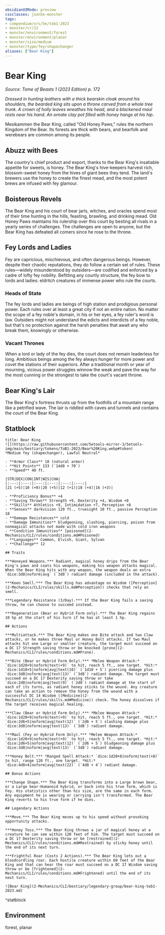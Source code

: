 ```yaml
---
obsidianUIMode: preview
cssclasses: json5e-monster
tags:
- compendium/src/5e/tob1-2023
- monster/cr/12
- monster/environment/forest
- monster/environment/planar
- monster/size/medium
- monster/type/fey/shapechanger
aliases: ["Bear King"]
---
```

# Bear King
*Source: Tome of Beasts 1 (2023 Edition) p. 172*  

*Dressed in hunting leathers with a thick bearskin cloak around his shoulders, the bearded king sits upon a throne carved from a whole tree trunk. A crown of holly leaves wreathes his head, and a blackened maul rests near his hand. An ornate clay pot filled with honey hangs at his hip*.

Mesikammen the Bear King, called "Old Honey Paws," rules the northern Kingdom of the Bear. Its forests are thick with bears, and bearfolk and werebears are common among its people.

## Abuzz with Bees

The country's chief product and export, thanks to the Bear King's insatiable appetite for sweets, is honey. The Bear King's hive-keepers harvest rich, blossom-sweet honey from the hives of giant bees they tend. The land's brewers use the honey to create the finest mead, and the most potent brews are infused with fey glamour.

## Boisterous Revels

The Bear King and his court of bear jarls, witches, and oracles spend most of their time hunting in the hills, feasting, brawling, and drinking mead. Old Honey Paws maintains his rulership over this court by besting all rivals in a yearly series of challenges. The challenges are open to anyone, but the Bear King has defeated all comers since he rose to the throne.

## Fey Lords and Ladies

Fey are capricious, mischievous, and often dangerous beings. However, despite their chaotic reputations, they do follow a certain set of rules. These rules—widely misunderstood by outsiders—are codified and enforced by a cadre of lofty fey nobility. Befitting any courtly structure, the fey bow to lords and ladies: eldritch creatures of immense power who rule the courts.

### Heads of State

The fey lords and ladies are beings of high station and prodigious personal power. Each rules over at least a great city if not an entire nation. No matter the scope of a fey noble's domain, in his or her eyes, a fey ruler's word is law. Outsiders might not understand the edicts and interdicts of a fey noble, but that's no protection against the harsh penalties that await any who break them, knowingly or otherwise.

### Vacant Thrones

When a lord or lady of the fey dies, the court does not remain leaderless for long. Ambitious beings among the fey always hunger for more power and covet the stations of their superiors. After a traditional month or year of mourning, vicious power struggles winnow the weak and pave the way for the most cunning or the strongest to take the court's vacant throne.

## Bear King's Lair

The Bear King's fortress thrusts up from the foothills of a mountain range like a petrified wave. The lair is riddled with caves and tunnels and contains the court of the Bear King.

## Statblock

```ad-statblock
title: Bear King
![](https://raw.githubusercontent.com/5etools-mirror-3/5etools-img/main/bestiary/tokens/ToB1-2023/Bear%20King.webp#token)
*Medium fey (shapechanger), Lawful Neutral*

- **Armor Class** 18 (natural armor)
- **Hit Points** 133 (`14d8 + 70`)
- **Speed** 40 ft.

|STR|DEX|CON|INT|WIS|CHA|
|:---:|:---:|:---:|:---:|:---:|:---:|
|21 (+5)|10 (+0)|20 (+5)|12 (+1)|18 (+4)|16 (+3)|

- **Proficiency Bonus** +4
- **Saving Throws** Strength +9, Dexterity +4, Wisdom +8
- **Skills** Athletics +9, Intimidation +7, Perception +8
- **Senses** darkvision 120 ft., truesight 10 ft., passive Perception 18
- **Damage Resistances** cold
- **Damage Immunities** bludgeoning, slashing, piercing, poison from nonmagical attacks not made with cold iron weapons
- **Condition Immunities** [poisoned](2-Mechanics/CLI/rules/conditions.md#Poisoned)
- **Languages** Common, Elvish, Giant, Sylvan
- **Challenge** 12

## Traits

***Honeyed Weapons.*** Radiant, magical honey drips from the Bear King's paws and coats his weapons, making his weapon attacks magical. When the Bear King hits with any weapon, the weapon deals an extra `dice:3d8|noform|avg` (`3d8`) radiant damage (included in the attack).

***Keen Smell.*** The Bear King has advantage on Wisdom ([Perception](2-Mechanics/CLI/rules/skills.md#Perception)) checks that rely on smell.

***Legendary Resistance (3/Day).*** If the Bear King fails a saving throw, he can choose to succeed instead.

***Regeneration (Bear or Hybrid Form only).*** The Bear King regains 10 hp at the start of his turn if he has at least 1 hp.

## Actions

***Multiattack.*** The Bear King makes one Bite attack and two Claw attacks, or he makes three Maul or Honey Bolt attacks. If two Maul attacks hit one Large or smaller creature, the target must succeed on a DC 17 Strength saving throw or be knocked [prone](2-Mechanics/CLI/rules/conditions.md#Prone).

***Bite (Bear or Hybrid Form Only).*** *Melee Weapon Attack:* `dice:1d20+9|noform|text(+9)` to hit, reach 5 ft., one target. *Hit:* `dice:1d10+5|noform|avg|text(10)` (`1d10 + 5`) piercing damage plus `dice:3d8|noform|avg|text(13)` (`3d8`) radiant damage. The target must succeed on a DC 17 Dexterity saving throw or take `dice:2d8|noform|avg|text(9)` (`2d8`) radiant damage at the start of each of its turns, as radiant honey sticks to the wound. Any creature can take an action to remove the honey from the wound with a successful DC 14 Wisdom ([Medicine](2-Mechanics/CLI/rules/skills.md#Medicine)) check. The honey dissolves if the target receives magical healing.

***Claw (Bear or Hybrid Form Only).*** *Melee Weapon Attack:* `dice:1d20+9|noform|text(+9)` to hit, reach 5 ft., one target. *Hit:* `dice:2d6+5|noform|avg|text(12)` (`2d6 + 5`) slashing damage plus `dice:3d8|noform|avg|text(13)` (`3d8`) radiant damage.

***Maul (Fey or Hybrid Form Only).*** *Melee Weapon Attack:* `dice:1d20+9|noform|text(+9)` to hit, reach 5 ft., one target. *Hit:* `dice:2d6+5|noform|avg|text(12)` (`2d6 + 5`) bludgeoning damage plus `dice:3d8|noform|avg|text(13)` (`3d8`) radiant damage.

***Honey Bolt.*** *Ranged Spell Attack:* `dice:1d20+8|noform|text(+8)` to hit, range 120 ft., one target. *Hit:* `dice:4d8+4|noform|avg|text(22)` (`4d8 + 4`) radiant damage.

## Bonus Actions

***Change Shape.*** The Bear King transforms into a Large brown bear, or a Large bear-Humanoid hybrid, or back into his true form, which is Fey. His statistics other than his size, are the same in each form. Any equipment he is wearing or carrying isn't transformed. The Bear King reverts to his true form if he dies.

## Legendary Actions

***Move.*** The Bear King moves up to his speed without provoking opportunity attacks.

***Honey Toss.*** The Bear King throws a jar of magical honey at a creature he can see within 120 feet of him. The target must succeed on a DC 17 Dexterity saving throw or be [restrained](2-Mechanics/CLI/rules/conditions.md#Restrained) by sticky honey until the end of its next turn.

***Frightful Roar (Costs 2 Actions).*** The Bear King lets out a bloodcurdling roar. Each hostile creature within 60 feet of the Bear King and that can hear the roar must succeed on a DC 17 Wisdom saving throw or be [frightened](2-Mechanics/CLI/rules/conditions.md#Frightened) until the end of its next turn.

![Bear King](2-Mechanics/CLI/bestiary/legendary-group/bear-king-tob1-2023.md)
```
^statblock

## Environment

forest, planar